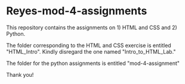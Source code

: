 # Reyes-mod-4-assignments
This repository contains the assignments on 1) HTML and CSS and 2) Python.

The folder corresponding to the HTML and CSS exercise is entitled "HTML_Intro".
  Kindly disregard the one named "Intro_to_HTML_Lab."
  
The folder for the python assignments is entitled "mod-4-assignment"

Thank you!
